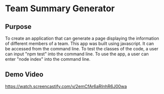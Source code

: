 # Team Summary Generator

## Purpose

To create an application that can generate a page displaying the information of different members of a team. This app was built using javascript. It can be accessed from the command line. To test the classes of the code, a user can input "npm test" into the command line. To use the app, a user can enter "node index" into the command line.

## Demo Video
https://watch.screencastify.com/v/2emCfAr6aRInhR6J00wa
